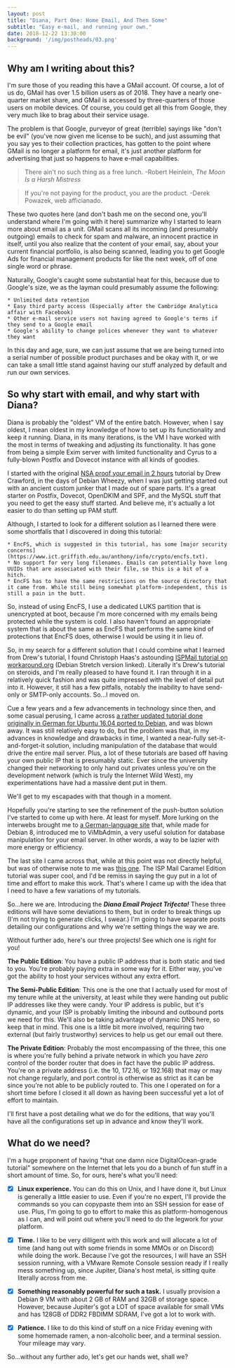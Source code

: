 ```yaml
---
layout: post
title: "Diana, Part One: Home Email, And Then Some"
subtitle: "Easy e-mail, and running your own."
date: 2018-12-22 13:30:00
background: '/img/postheads/03.png'
---
```


## Why am I writing about this?

I'm sure those of you reading this have a GMail account. Of course, a lot of us do, GMail has over 1.5 billion users as of 2018. They have a nearly one-quarter market share, and GMail is accessed by three-quarters of those users on mobile devices. Of course, you could get all this from Google, they very much like to brag about their service usage.

The problem is that Google, purveyor of great (terrible) sayings like "don't be evil" (you've now given me license to be such), and just assuming that you say yes to their collection practices, has gotten to the point where GMail is no longer a platform for email, it's just another platform for advertising that just so happens to have e-mail capabilities.

> There ain't no such thing as a free lunch.
> -Robert Heinlein, *The Moon Is a Harsh Mistress*

> If you're not paying for the product, you are the product.
> -Derek Powazek, web afficianado.

These two quotes here (and don't bash me on the second one, you'll understand where I'm going with it here) summarize why I started to learn more about email as a unit. GMail scans all its incoming (and presumably outgoing) emails to check for spam and malware, an innocent practice in itself, until you also realize that the content of your email, say, about your current financial portfolio, is also being scanned, leading you to get Google Ads for financial management products for like the next week, off of one single word or phrase.

Naturally, Google's caught some substantial heat for this, because due to Google's size, we as the layman could presumably assume the following:

	* Unlimited data retention
	* Easy third party access (Especially after the Cambridge Analytica affair with Facebook)
	* Other e-mail service users not having agreed to Google's terms if they send to a Google email
	* Google's ability to change polices whenever they want to whatever they want

In this day and age, sure, we can just assume that we are being turned into a serial number of possible product purchases and be okay with it, or we can take a small little stand against having our stuff analyzed by default and run our own services.

## So why start with email, and why start with Diana?

Diana is probably the "oldest" VM of the entire batch. However, when I say oldest, I mean oldest in my knowledge of how to set up its functionality and keep it running. Diana, in its many iterations, is the VM I have worked with the most in terms of tweaking and adjusting its functionality. It has gone from being a simple Exim server with limited functionality and Cyrus to a fully-blown Postfix and Dovecot instance with all kinds of goodies.

I started with the original [NSA proof your email in 2 hours](https://sealedabstract.com/code/nsa-proof-your-e-mail-in-2-hours/index.html) tutorial by Drew Crawford, in the days of Debian Wheezy, when I was just getting started out with an ancient custom junker that I made out of spare parts. It's a great starter on Postfix, Dovecot, OpenDKIM and SPF, and the MySQL stuff that you need to get the easy stuff started. And believe me, it's actually a lot easier to do than setting up PAM stuff.

Although, I started to look for a different solution as I learned there were some shortfalls that I discovered in doing this tutorial:

	* EncFS, which is suggested in this tutorial, has some [major security concerns](https://www.ict.griffith.edu.au/anthony/info/crypto/encfs.txt).
	* No support for very long filenames. Emails can potentially have long UUIDs that are associated with their file, so this is a bit of a hitch.
	* EncFS has to have the same restrictions on the source directory that it came from. While still being somewhat platform-independent, this is still a pain in the butt.

So, instead of using EncFS, I use a dedicated LUKS partition that is unencrypted at boot, because I'm more concerned with my emails being protected while the system is cold. I also haven't found an appropriate system that is about the same as EncFS that performs the same kind of protections that EncFS does, otherwise I would be using it in lieu of.

So, in my search for a different solution that I could combine what I learned from Drew's tutorial, I found Christoph Haas's astounding [ISPMail tutorial on workaround.org](https://workaround.org/ispmail/stretch) (Debian Stretch version linked). Literally it's Drew's tutorial on steroids, and I'm really pleased to have found it. I ran through it in a relatively quick fashion and was quite impressed with the level of detail put into it. However, it still has a few pitfalls, notably the inability to have send-only or SMTP-only accounts. So...I moved on.

Cue a few years and a few advancements in technology since then, and some casual perusing, I came across [a rather updated tutorial done originally in German for Ubuntu 16.04 ported to Debian](https://thomas-leister.de/en/mailserver-debian-stretch/), and was blown away. It was still relatively easy to do, but the problem was that, in my advances in knowledge and drawbacks in time, I wanted a near-fully set-it-and-forget-it solution, including manipulation of the database that would drive the entire mail server. Plus, a lot of these tutorials are based off having your own public IP that is presumably static. Ever since the university changed their networking to only hand out privates unless you're on the development network (which is truly the Internet Wild West), my experimentations have had a massive dent put in them.

We'll get to my escapades with that though in a moment.

Hopefully you're starting to see the refinement of the push-button solution I've started to come up with here. At least for myself. More lurking on the interwebs brought me to [a German-language site](https://yannici.de/server/linux/debian/debian-8-mailserver-installation/) that, while made for Debian 8, introduced me to ViMbAdmin, a very useful solution for database manipulation for your email server. In other words, a way to be lazier with more energy or efficiency.

The last site I came across that, while at this point was not directly helpful, but was of otherwise note to me was [this one](https://123qwe.com/tutorial/#how-to-use). The ISP Mail Caramel Edition tutorial was super cool, and I'd be remiss in saying the guy put in a lot of time and effort to make this work. That's where I came up with the idea that I need to have a few variations of my tutorials.

So...here we are. Introducing the ***Diana Email Project Trifecta!*** These three editions will have some deviations to them, but in order to break things up (I'm not trying to generate clicks, I swear.) I'm going to have separate posts detailing our configurations and why we're setting things the way we are.

Without further ado, here's our three projects! See which one is right for you!

**The Public Edition**: You have a public IP address that is both static and tied to you. You're probably paying extra in some way for it. Either way, you've got the ability to host your services without any extra effort.
	
**The Semi-Public Edition**: This one is the one that I actually used for most of my tenure while at the university, at least while they were handing out public IP addresses like they were candy. Your IP address is public, but it's dynamic, and your ISP is probably limiting the inbound and outbound ports we need for this. We'll also be taking advantage of dynamic DNS here, so keep that in mind. This one is a little bit more involved, requiring two external (but fairly trustworthy) services to help us get our email out there.
	
**The Private Edition**: Probably the most encompassing of the three, this one is where you're fully behind a private network in which you have *zero* control of the border router that does in fact have the public IP address. You're on a private address (i.e. the 10, 172.16, or 192.168) that may or may not change regularly, and port control is otherwise as strict as it can be since you're not able to be publicly routed to. This one I operated on for a short time before I closed it all down as having been successful yet a lot of effort to maintain.

I'll first have a post detailing what we do for the editions, that way you'll have all the configurations set up in advance and know they'll work.

## What do we need?

I'm a huge proponent of having "that one damn nice DigitalOcean-grade tutorial" somewhere on the Internet that lets you do a bunch of fun stuff in a short amount of time. So, for ours, here's what you'll need:

- [x]  **Linux experience.** You can do this on Unix, and I have done it, but Linux is generally a little easier to use. Even if you're no expert, I'll provide the commands so you can copypaste them into an SSH session for ease of use. Plus, I'm going to go to effort to make this as platform-homogenous as I can, and will point out where you'll need to do the legwork for your platform.

- [x]  **Time.** I like to be very dilligent with this work and will allocate a lot of time (and hang out with some friends in some MMOs or on Discord) while doing the work. Because I've got the resources, I will have an SSH session running, with a VMware Remote Console session ready if I really mess something up, since Jupiter, Diana's host metal, is sitting quite literally across from me.

- [x]  **Something reasonably powerful for such a task.** I usually provision a Debian 9 VM with about 2 GB of RAM and 32GB of storage space. However, because Jupiter's got a LOT of space available for small VMs and has 128GB of DDR2 FBDIMM SDRAM, I've got a lot to work with.

- [x]  **Patience.** I like to do this kind of stuff on a nice Friday evening with some homemade ramen, a non-alcoholic beer, and a terminal session. Your mileage may vary.

So...without any further ado, let's get our hands wet, shall we?
